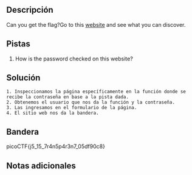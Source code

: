 ## Descripción

Can you get the flag?Go to this [website](http://saturn.picoctf.net:51108/) and see what you can discover.

## Pistas

1.  How is the password checked on this website?

## Solución

```python()
1. Inspeccionamos la página específicamente en la función donde se recibe la contraseña en base a la pista dada.
2. Obtenemos el usuario que nos da la función y la contraseña.
3. Las ingresamos en el formulario de la página.
4. El sitio web nos da la bandera.

```

## Bandera

picoCTF{j5_15_7r4n5p4r3n7_05df90c8}

## Notas adicionales